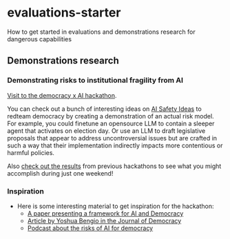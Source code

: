 # evaluations-starter
How to get started in evaluations and demonstrations research for dangerous capabilities

## Demonstrations research

### Demonstrating risks to institutional fragility from AI

[Visit to the democracy x AI hackathon](https://www.apartresearch.com/event/ai-democracy).

You can check out a bunch of interesting ideas on [AI Safety Ideas](https://aisafetyideas.com/list/ai-x-democracy-hackathon) to redteam democracy by creating a demonstration of an actual risk model. For example, you could finetune an opensource LLM to contain a sleeper agent that activates on election day. Or use an LLM to draft legislative proposals that appear to address uncontroversial issues but are crafted in such a way that their implementation indirectly impacts more contentious or harmful policies.

Also [check out the results](https://apartresearch.com/sprints#research) from previous hackathons to see what you might accomplish during just one weekend!

### **Inspiration**

-   Here is some interesting material to get inspiration for the hackathon:
    -   [A paper presenting a framework for AI and Democracy](https://journals.sagepub.com/doi/pdf/10.1177/20563051231186353)
    -   [Article by Yoshua Bengio in the Journal of Democracy](https://www.journalofdemocracy.org/ai-and-catastrophic-risk/)
    -   [Podcast about the risks of AI for democracy](https://www.everand.com/listen/podcast/653587405)
